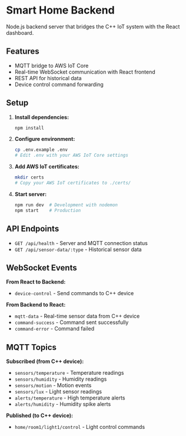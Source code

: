 # Smart Home Backend

Node.js backend server that bridges the C++ IoT system with the React dashboard.

## Features
- MQTT bridge to AWS IoT Core
- Real-time WebSocket communication with React frontend
- REST API for historical data
- Device control command forwarding

## Setup

1. **Install dependencies:**
   ```bash
   npm install
   ```

2. **Configure environment:**
   ```bash
   cp .env.example .env
   # Edit .env with your AWS IoT Core settings
   ```

3. **Add AWS IoT certificates:**
   ```bash
   mkdir certs
   # Copy your AWS IoT certificates to ./certs/
   ```

4. **Start server:**
   ```bash
   npm run dev  # Development with nodemon
   npm start    # Production
   ```

## API Endpoints

- `GET /api/health` - Server and MQTT connection status
- `GET /api/sensor-data/:type` - Historical sensor data

## WebSocket Events

**From React to Backend:**
- `device-control` - Send commands to C++ device

**From Backend to React:**
- `mqtt-data` - Real-time sensor data from C++ device
- `command-success` - Command sent successfully
- `command-error` - Command failed

## MQTT Topics

**Subscribed (from C++ device):**
- `sensors/temperature` - Temperature readings
- `sensors/humidity` - Humidity readings  
- `sensors/motion` - Motion events
- `sensors/lux` - Light sensor readings
- `alerts/temperature` - High temperature alerts
- `alerts/humidity` - Humidity spike alerts

**Published (to C++ device):**
- `home/room1/light1/control` - Light control commands